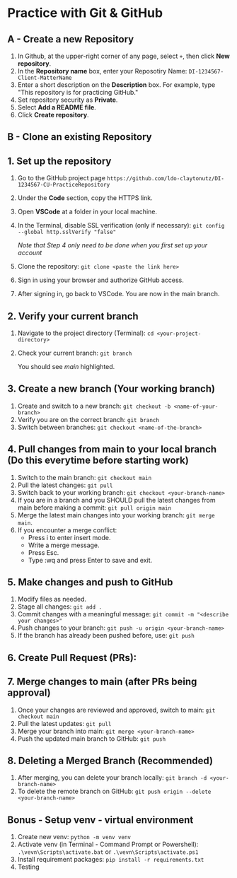 
# Practice with Git & GitHub

## A - Create a new Repository 
1. In Github, at the upper-right corner of any page, select `+`, then click **New repository**.
2. In the **Repository name** box, enter your Reposotiry Name: `DI-1234567-Client-MatterName`
3. Enter a short description on the **Description** box. For example, type "This repository is for practicing GitHub."
4. Set repository security as **Private**.
5. Select **Add a README file**.
6. Click **Create repository**.

## B - Clone an existing Repository 

## 1. Set up the repository
1. Go to the GitHub project page `https://github.com/ldo-claytonutz/DI-1234567-CU-PracticeRepository`
2. Under the **Code** section, copy the HTTPS link.
3. Open **VSCode** at a folder in your local machine.
4. In the Terminal, disable SSL verification (only if necessary): 
    `git config --global http.sslVerify "false"`
   
  	 *Note that Step 4 only need to be done when you first set up your account*
  	
6.	Clone the repository: `git clone <paste the link here>`
7.	Sign in using your browser and authorize GitHub access.
8.	After signing in, go back to VSCode. You are now in the main branch.

## 2. Verify your current branch
1.	Navigate to the project directory (Terminal): `cd <your-project-directory>`
2.	Check your current branch: `git branch`

    You should see *main* highlighted.

## 3. Create a new branch (Your working branch)
1.	Create and switch to a new branch: `git checkout -b <name-of-your-branch>`
2.	Verify you are on the correct branch: `git branch`
3.	Switch between branches: `git checkout <name-of-the-branch>`

## 4. Pull changes from main to your local branch (Do this everytime before starting work)
1.	Switch to the main branch: `git checkout main`
2.	Pull the latest changes: `git pull` 
3.	Switch back to your working branch: `git checkout <your-branch-name>`
4.	If you are in a branch and you SHOULD pull the latest changes from main before making a commit: `git pull origin main`
5.	Merge the latest main changes into your working branch: `git merge main`. 
6. If you encounter a merge conflict: 
    - Press i to enter insert mode.
    - Write a merge message.
    - Press Esc.
    - Type :wq and press Enter to save and exit.

## 5. Make changes and push to GitHub
1.	Modify files as needed.
2.	Stage all changes: `git add .`
3.	Commit changes with a meaningful message: `git commit -m "<describe your changes>"`
4.	Push changes to your branch: `git push -u origin <your-branch-name>`
5.	If the branch has already been pushed before, use: `git push`

## 6. Create Pull Request (PRs):

## 7. Merge changes to main (after PRs being approval)
1.	Once your changes are reviewed and approved, switch to main: `git checkout main`
2.	Pull the latest updates: `git pull` 
3.	Merge your branch into main: `git merge <your-branch-name>`
4.	Push the updated main branch to GitHub: `git push`

## 8. Deleting a Merged Branch (Recommended)
1.	After merging, you can delete your branch locally: `git branch -d <your-branch-name>`
2.	To delete the remote branch on GitHub: `git push origin --delete <your-branch-name>`


## Bonus - Setup venv - virtual environment
1. Create new venv: `python -m venv venv`
2. Activate venv (in Terminal - Command Prompt or Powershell): `.\vevn\Scripts\activate.bat` or `.\vevn\Scripts\activate.ps1`
3. Install requirement packages: `pip install -r requirements.txt`
4. Testing
